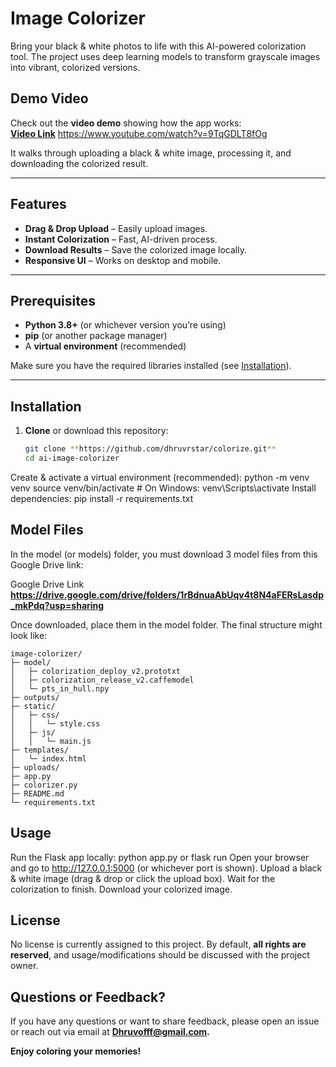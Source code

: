 # Image Colorizer

Bring your black & white photos to life with this AI-powered colorization tool. The project uses deep learning models to transform grayscale images into vibrant, colorized versions.

## Demo Video

Check out the **video demo** showing how the app works:  
[**Video Link**](#) https://www.youtube.com/watch?v=9TqGDLT8fOg

It walks through uploading a black & white image, processing it, and downloading the colorized result.

---

## Features

- **Drag & Drop Upload** – Easily upload images.  
- **Instant Colorization** – Fast, AI-driven process.  
- **Download Results** – Save the colorized image locally.  
- **Responsive UI** – Works on desktop and mobile.

---

## Prerequisites

- **Python 3.8+** (or whichever version you’re using)  
- **pip** (or another package manager)  
- A **virtual environment** (recommended)

Make sure you have the required libraries installed (see [Installation](#installation)).

---

## Installation

1. **Clone** or download this repository:
   ```bash
   git clone **https://github.com/dhruvrstar/colorize.git**
   cd ai-image-colorizer

Create & activate a virtual environment (recommended):
python -m venv venv
source venv/bin/activate  # On Windows: venv\Scripts\activate
Install dependencies:
pip install -r requirements.txt

## Model Files

In the model (or models) folder, you must download 3 model files from this Google Drive link:

Google Drive Link **https://drive.google.com/drive/folders/1rBdnuaAbUqv4t8N4aFERsLasdp_mkPdq?usp=sharing**

Once downloaded, place them in the model folder. The final structure might look like:

```plaintext
image-colorizer/
├─ model/
│   ├─ colorization_deploy_v2.prototxt
│   ├─ colorization_release_v2.caffemodel
│   └─ pts_in_hull.npy
├─ outputs/
├─ static/
│   ├─ css/
│   │   └─ style.css
│   ├─ js/
│   │   └─ main.js
├─ templates/
│   └─ index.html
├─ uploads/
├─ app.py
├─ colorizer.py
├─ README.md
└─ requirements.txt
```



## Usage

Run the Flask app locally:
python app.py
or
flask run
Open your browser and go to http://127.0.0.1:5000 (or whichever port is shown).
Upload a black & white image (drag & drop or click the upload box).
Wait for the colorization to finish.
Download your colorized image.

## License

No license is currently assigned to this project. By default, **all rights are reserved**, and usage/modifications should be discussed with the project owner.

## Questions or Feedback?

If you have any questions or want to share feedback, please open an issue or reach out via email at **Dhruvofff@gmail.com.**

**Enjoy coloring your memories!**
